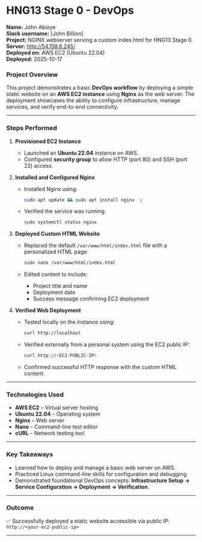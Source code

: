 # HNG13 Stage 0 - DevOps

**Name:** John Abioye  
**Slack username:** [John Billion]  
**Project:** NGINX webserver serving a custom index.html for HNG13 Stage 0.  
**Server:** http://54.158.6.245/   
**Deployed on:** AWS EC2 (Ubuntu 22.04)  
**Deployed:** 2025-10-17


### **Project Overview**

This project demonstrates a basic **DevOps workflow** by deploying a simple static website on an **AWS EC2 instance** using **Nginx** as the web server. The deployment showcases the ability to configure infrastructure, manage services, and verify end-to-end connectivity.

---

### **Steps Performed**

1. **Provisioned EC2 Instance**

   * Launched an **Ubuntu 22.04** instance on AWS.
   * Configured **security group** to allow HTTP (port 80) and SSH (port 22) access.

2. **Installed and Configured Nginx**

   * Installed Nginx using:

     ```bash
     sudo apt update && sudo apt install nginx -y
     ```
   * Verified the service was running:

     ```bash
     sudo systemctl status nginx
     ```

3. **Deployed Custom HTML Website**

   * Replaced the default `/var/www/html/index.html` file with a personalized HTML page:

     ```bash
     sudo nano /var/www/html/index.html
     ```
   * Edited content to include:

     * Project title and name
     * Deployment date
     * Success message confirming EC2 deployment

4. **Verified Web Deployment**

   * Tested locally on the instance using:

     ```bash
     curl http://localhost
     ```
   * Verified externally from a personal system using the EC2 public IP:

     ```bash
     curl http://<EC2-PUBLIC-IP>
     ```
   * Confirmed successful HTTP response with the custom HTML content.

---

### **Technologies Used**

* **AWS EC2** – Virtual server hosting
* **Ubuntu 22.04** – Operating system
* **Nginx** – Web server
* **Nano** – Command-line text editor
* **cURL** – Network testing tool

---

### **Key Takeaways**

* Learned how to deploy and manage a basic web server on AWS.
* Practiced Linux command-line skills for configuration and debugging.
* Demonstrated foundational DevOps concepts: **Infrastructure Setup → Service Configuration → Deployment → Verification**.

---

### **Outcome**

✅ Successfully deployed a static website accessible via public IP:
`http://<your-ec2-public-ip>`

---
